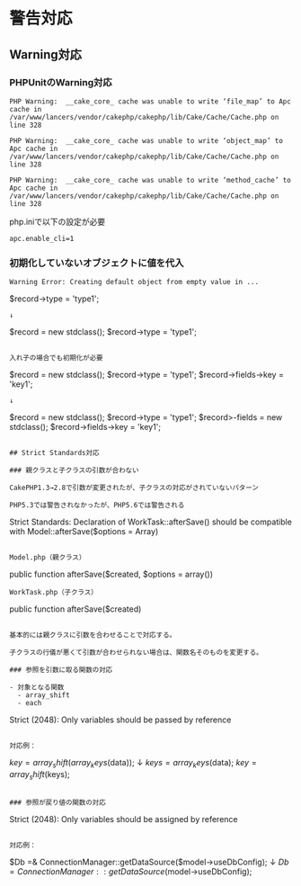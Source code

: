 # 警告対応

## Warning対応

### PHPUnitのWarning対応

```
PHP Warning:  __cake_core_ cache was unable to write ‘file_map’ to Apc cache in /var/www/lancers/vendor/cakephp/cakephp/lib/Cake/Cache/Cache.php on line 328

PHP Warning:  __cake_core_ cache was unable to write ‘object_map’ to Apc cache in /var/www/lancers/vendor/cakephp/cakephp/lib/Cake/Cache/Cache.php on line 328

PHP Warning:  __cake_core_ cache was unable to write ‘method_cache’ to Apc cache in /var/www/lancers/vendor/cakephp/cakephp/lib/Cake/Cache/Cache.php on line 328
```

php.iniで以下の設定が必要
```
apc.enable_cli=1
```

### 初期化していないオブジェクトに値を代入

```
Warning Error: Creating default object from empty value in ...

```
$record->type = 'type1';
```
↓
```
$record = new stdclass();
$record->type = 'type1';
```

入れ子の場合でも初期化が必要
```
$record = new stdclass();
$record->type = 'type1';
$record->fields->key = 'key1';
```
↓
```
$record = new stdclass();
$record->type = 'type1';
$record>-fields = new stdclass();
$record->fields->key = 'key1';
```

## Strict Standards対応

### 親クラスと子クラスの引数が合わない

CakePHP1.3→2.8で引数が変更されたが、子クラスの対応がされていないパターン

PHP5.3では警告されなかったが、PHP5.6では警告される
```
Strict Standards: Declaration of WorkTask::afterSave() should be compatible with Model::afterSave($options = Array) 
```

Model.php（親クラス）
```
public function afterSave($created, $options = array())
```
WorkTask.php（子クラス）
```
public function afterSave($created)
```

基本的には親クラスに引数を合わせることで対応する。

子クラスの行儀が悪くて引数が合わせられない場合は、関数名そのものを変更する。

### 参照を引数に取る関数の対応

- 対象となる関数
  - array_shift
  - each

```
Strict (2048): Only variables should be passed by reference
```

対応例：
```
$key = array_shift(array_keys($data));
↓
$keys = array_keys($data);
$key = array_shift($keys);
```

### 参照が戻り値の関数の対応

```
Strict (2048): Only variables should be assigned by reference
```

対応例：
```
$Db =& ConnectionManager::getDataSource($model->useDbConfig);
↓
$Db = ConnectionManager::getDataSource($model->useDbConfig);
```
